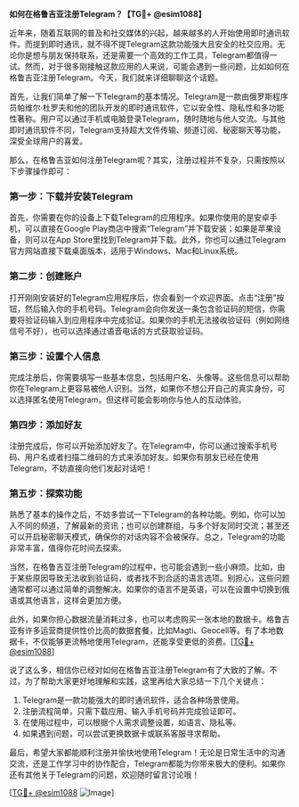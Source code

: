 **如何在格鲁吉亚注册Telegram？【TG💪+ @esim1088】**

近年来，随着互联网的普及和社交媒体的兴起，越来越多的人开始使用即时通讯软件。而提到即时通讯，就不得不提Telegram这款功能强大且安全的社交应用。无论你是想与朋友保持联系，还是需要一个高效的工作工具，Telegram都值得一试。然而，对于很多刚接触这款应用的人来说，可能会遇到一些问题，比如如何在格鲁吉亚注册Telegram。今天，我们就来详细聊聊这个话题。

首先，让我们简单了解一下Telegram的基本情况。Telegram是一款由俄罗斯程序员帕维尔·杜罗夫和他的团队开发的即时通讯软件，它以安全性、隐私性和多功能性著称。用户可以通过手机或电脑登录Telegram，随时随地与他人交流。与其他即时通讯软件不同，Telegram支持超大文件传输、频道订阅、秘密聊天等功能，深受全球用户的喜爱。

那么，在格鲁吉亚如何注册Telegram呢？其实，注册过程并不复杂，只需按照以下步骤操作即可：

### **第一步：下载并安装Telegram**
首先，你需要在你的设备上下载Telegram的应用程序。如果你使用的是安卓手机，可以直接在Google Play商店中搜索“Telegram”并下载安装；如果是苹果设备，则可以在App Store里找到Telegram并下载。此外，你也可以通过Telegram官方网站直接下载桌面版本，适用于Windows、Mac和Linux系统。

### **第二步：创建账户**
打开刚刚安装好的Telegram应用程序后，你会看到一个欢迎界面。点击“注册”按钮，然后输入你的手机号码。Telegram会向你发送一条包含验证码的短信，你需要将验证码输入到应用程序中完成验证。如果你的手机无法接收验证码（例如网络信号不好），也可以选择通过语音电话的方式获取验证码。

### **第三步：设置个人信息**
完成注册后，你需要填写一些基本信息，包括用户名、头像等。这些信息可以帮助你在Telegram上更容易被他人识别。当然，如果你不想公开自己的真实身份，可以选择匿名使用Telegram，但这样可能会影响你与他人的互动体验。

### **第四步：添加好友**
注册完成后，你可以开始添加好友了。在Telegram中，你可以通过搜索手机号码、用户名或者扫描二维码的方式来添加好友。如果你有朋友已经在使用Telegram，不妨直接向他们发起对话吧！

### **第五步：探索功能**
熟悉了基本的操作之后，不妨多尝试一下Telegram的各种功能。例如，你可以加入不同的频道，了解最新的资讯；也可以创建群组，与多个好友同时交流；甚至还可以开启秘密聊天模式，确保你的对话内容不会被保存。总之，Telegram的功能非常丰富，值得你花时间去探索。

当然，在格鲁吉亚注册Telegram的过程中，也可能会遇到一些小麻烦。比如，由于某些原因导致无法收到验证码，或者找不到合适的语言选项。别担心，这些问题通常都可以通过简单的调整解决。如果你的语言不是英语，可以在设置中切换到俄语或其他语言，这样会更加方便。

此外，如果你担心数据流量消耗过多，也可以考虑购买一张本地的数据卡。格鲁吉亚有许多运营商提供性价比高的数据套餐，比如Magti、Geocell等。有了本地数据卡，不仅能够更流畅地使用Telegram，还能享受更低的资费。[[TG💪+ @esim1088](https://t.me/s/esim1088)]

说了这么多，相信你已经对如何在格鲁吉亚注册Telegram有了大致的了解。不过，为了帮助大家更好地理解和实践，这里再给大家总结一下几个关键点：

1. Telegram是一款功能强大的即时通讯软件，适合各种场景使用。
2. 注册流程简单，只需下载应用、输入手机号码并完成验证即可。
3. 在使用过程中，可以根据个人需求调整设置，如语言、隐私等。
4. 如果遇到问题，可以尝试更换数据卡或联系客服寻求帮助。

最后，希望大家都能顺利注册并愉快地使用Telegram！无论是日常生活中的沟通交流，还是工作学习中的协作配合，Telegram都能为你带来极大的便利。如果你还有其他关于Telegram的问题，欢迎随时留言讨论哦！

[[TG💪+ @esim1088](https://t.me/s/esim1088) ![Image](https://i.postimg.cc/4NQfJmqS/Snipaste-2025-05-13-00-14-12.png)]